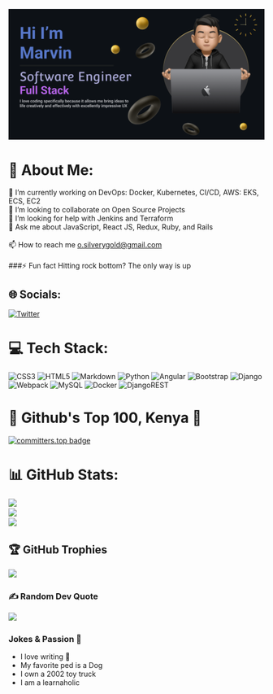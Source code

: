 ![alt text](https://github.com/marvin-nyalik/marvin-nyalik/blob/main/marvin.png?raw=true)

# 💫 About Me:
🔭 I’m currently working on DevOps: Docker, Kubernetes, CI/CD, AWS: EKS, ECS, EC2<br>👯 I’m looking to collaborate on Open Source Projects<br>🤝 I’m looking for help with Jenkins and Terraform<br>💬 Ask me about JavaScript, React JS, Redux, Ruby, and Rails<br><br>📫 How to reach me o.silverygold@gmail.com<br><br> ###⚡ Fun fact Hitting rock bottom? The only way is up

## 🌐 Socials:
[![Twitter](https://img.shields.io/badge/Twitter-%231DA1F2.svg?logo=Twitter&logoColor=white)](https://twitter.com/NyalikMarvin) 

# 💻 Tech Stack:
![CSS3](https://img.shields.io/badge/css3-%231572B6.svg?style=flat-square&logo=css3&logoColor=white) ![HTML5](https://img.shields.io/badge/html5-%23E34F26.svg?style=flat-square&logo=html5&logoColor=white) ![Markdown](https://img.shields.io/badge/markdown-%23000000.svg?style=flat-square&logo=markdown&logoColor=white) ![Python](https://img.shields.io/badge/python-3670A0?style=flat-square&logo=python&logoColor=ffdd54) ![Angular](https://img.shields.io/badge/angular-%23DD0031.svg?style=flat-square&logo=angular&logoColor=white) ![Bootstrap](https://img.shields.io/badge/bootstrap-%23563D7C.svg?style=flat-square&logo=bootstrap&logoColor=white) ![Django](https://img.shields.io/badge/django-%23092E20.svg?style=flat-square&logo=django&logoColor=white) ![Webpack](https://img.shields.io/badge/webpack-%238DD6F9.svg?style=flat-square&logo=webpack&logoColor=black) ![MySQL](https://img.shields.io/badge/mysql-%2300f.svg?style=flat-square&logo=mysql&logoColor=white) ![Docker](https://img.shields.io/badge/docker-%230db7ed.svg?style=flat-square&logo=docker&logoColor=white) ![DjangoREST](https://img.shields.io/badge/DJANGO-REST-ff1709?style=flat-square&logo=django&logoColor=white&color=ff1709&labelColor=gray)
# 💯 Github's Top 100, Kenya 💯
[![committers.top badge](https://user-badge.committers.top/kenya_public/marvin-nyalik.svg)](https://user-badge.committers.top/kenya_public/marvin-nyalik)

# 📊 GitHub Stats:
![](https://github-readme-stats.vercel.app/api?username=marvin-nyalik&theme=react&hide_border=false&include_all_commits=false&count_private=false)<br/>
![](https://github-readme-streak-stats.herokuapp.com/?user=marvin-nyalik&theme=react&hide_border=false)<br/>
![](https://github-readme-stats.vercel.app/api/top-langs/?username=marvin-nyalik&theme=react&hide_border=false&include_all_commits=false&count_private=false&layout=compact)

## 🏆 GitHub Trophies
![](https://github-profile-trophy.vercel.app/?username=marvin-nyalik&theme=chalk&no-frame=false&no-bg=true&margin-w=4)

### ✍️ Random Dev Quote
![](https://quotes-github-readme.vercel.app/api?type=horizontal&theme=tokyonight)

### Jokes & Passion 💯
- I love writing 💌
- My favorite ped is a Dog
- I own a 2002 toy truck
- I am a learnaholic
